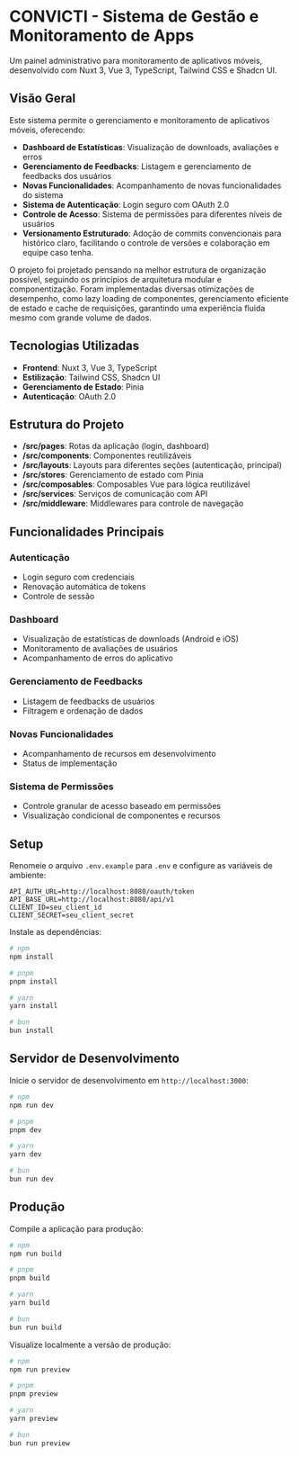# CONVICTI - Sistema de Gestão e Monitoramento de Apps

Um painel administrativo para monitoramento de aplicativos móveis, desenvolvido com Nuxt 3, Vue 3, TypeScript, Tailwind CSS e Shadcn UI.

## Visão Geral

Este sistema permite o gerenciamento e monitoramento de aplicativos móveis, oferecendo:

- **Dashboard de Estatísticas**: Visualização de downloads, avaliações e erros
- **Gerenciamento de Feedbacks**: Listagem e gerenciamento de feedbacks dos usuários
- **Novas Funcionalidades**: Acompanhamento de novas funcionalidades do sistema
- **Sistema de Autenticação**: Login seguro com OAuth 2.0
- **Controle de Acesso**: Sistema de permissões para diferentes níveis de usuários
- **Versionamento Estruturado**: Adoção de commits convencionais para histórico claro, facilitando o controle de versões e colaboração em equipe caso tenha.

O projeto foi projetado pensando na melhor estrutura de organização possível, seguindo os princípios de arquitetura modular e componentização. Foram implementadas diversas otimizações de desempenho, como lazy loading de componentes, gerenciamento eficiente de estado e cache de requisições, garantindo uma experiência fluida mesmo com grande volume de dados.

## Tecnologias Utilizadas

- **Frontend**: Nuxt 3, Vue 3, TypeScript
- **Estilização**: Tailwind CSS, Shadcn UI
- **Gerenciamento de Estado**: Pinia
- **Autenticação**: OAuth 2.0

## Estrutura do Projeto

- **/src/pages**: Rotas da aplicação (login, dashboard)
- **/src/components**: Componentes reutilizáveis
- **/src/layouts**: Layouts para diferentes seções (autenticação, principal)
- **/src/stores**: Gerenciamento de estado com Pinia
- **/src/composables**: Composables Vue para lógica reutilizável
- **/src/services**: Serviços de comunicação com API
- **/src/middleware**: Middlewares para controle de navegação

## Funcionalidades Principais

### Autenticação

- Login seguro com credenciais
- Renovação automática de tokens
- Controle de sessão

### Dashboard

- Visualização de estatísticas de downloads (Android e iOS)
- Monitoramento de avaliações de usuários
- Acompanhamento de erros do aplicativo

### Gerenciamento de Feedbacks

- Listagem de feedbacks de usuários
- Filtragem e ordenação de dados

### Novas Funcionalidades

- Acompanhamento de recursos em desenvolvimento
- Status de implementação

### Sistema de Permissões

- Controle granular de acesso baseado em permissões
- Visualização condicional de componentes e recursos

## Setup

Renomeie o arquivo `.env.example` para `.env` e configure as variáveis de ambiente:

```
API_AUTH_URL=http://localhost:8080/oauth/token
API_BASE_URL=http://localhost:8080/api/v1
CLIENT_ID=seu_client_id
CLIENT_SECRET=seu_client_secret
```

Instale as dependências:

```bash
# npm
npm install

# pnpm
pnpm install

# yarn
yarn install

# bun
bun install
```

## Servidor de Desenvolvimento

Inicie o servidor de desenvolvimento em `http://localhost:3000`:

```bash
# npm
npm run dev

# pnpm
pnpm dev

# yarn
yarn dev

# bun
bun run dev
```

## Produção

Compile a aplicação para produção:

```bash
# npm
npm run build

# pnpm
pnpm build

# yarn
yarn build

# bun
bun run build
```

Visualize localmente a versão de produção:

```bash
# npm
npm run preview

# pnpm
pnpm preview

# yarn
yarn preview

# bun
bun run preview
```
